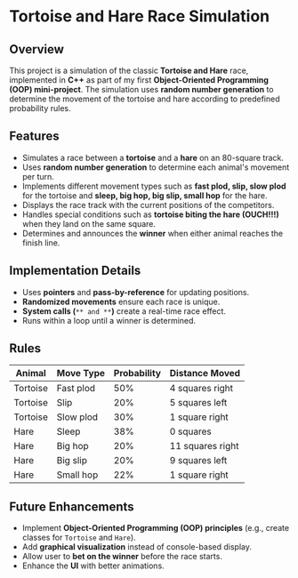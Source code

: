 # Tortoise and Hare Race Simulation

## Overview

This project is a simulation of the classic **Tortoise and Hare** race, implemented in **C++** as part of my first **Object-Oriented Programming (OOP) mini-project**. The simulation uses **random number generation** to determine the movement of the tortoise and hare according to predefined probability rules.

## Features

- Simulates a race between a **tortoise** and a **hare** on an 80-square track.
- Uses **random number generation** to determine each animal's movement per turn.
- Implements different movement types such as **fast plod, slip, slow plod** for the tortoise and **sleep, big hop, big slip, small hop** for the hare.
- Displays the race track with the current positions of the competitors.
- Handles special conditions such as **tortoise biting the hare (OUCH!!!)** when they land on the same square.
- Determines and announces the **winner** when either animal reaches the finish line.

## Implementation Details

- Uses **pointers** and **pass-by-reference** for updating positions.
- **Randomized movements** ensure each race is unique.
- **System calls (**``** and **``**)** create a real-time race effect.
- Runs within a loop until a winner is determined.

## Rules

| Animal   | Move Type | Probability | Distance Moved   |
| -------- | --------- | ----------- | ---------------- |
| Tortoise | Fast plod | 50%         | 4 squares right  |
| Tortoise | Slip      | 20%         | 5 squares left   |
| Tortoise | Slow plod | 30%         | 1 square right   |
| Hare     | Sleep     | 38%         | 0 squares        |
| Hare     | Big hop   | 20%         | 11 squares right |
| Hare     | Big slip  | 20%         | 9 squares left   |
| Hare     | Small hop | 22%         | 1 square right   |


## Future Enhancements

- Implement **Object-Oriented Programming (OOP) principles** (e.g., create classes for `Tortoise` and `Hare`).
- Add **graphical visualization** instead of console-based display.
- Allow user to **bet on the winner** before the race starts.
- Enhance the **UI** with better animations.

